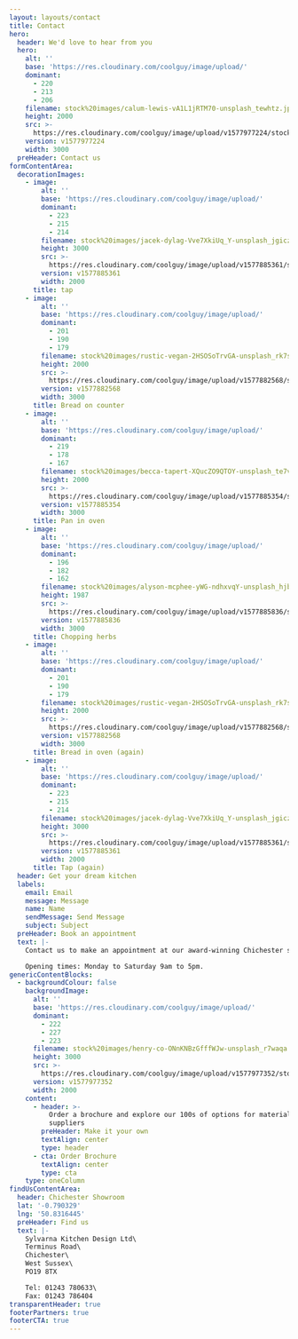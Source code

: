 ```yaml
---
layout: layouts/contact
title: Contact
hero:
  header: We'd love to hear from you
  hero:
    alt: ''
    base: 'https://res.cloudinary.com/coolguy/image/upload/'
    dominant:
      - 220
      - 213
      - 206
    filename: stock%20images/calum-lewis-vA1L1jRTM70-unsplash_tewhtz.jpg
    height: 2000
    src: >-
      https://res.cloudinary.com/coolguy/image/upload/v1577977224/stock%20images/calum-lewis-vA1L1jRTM70-unsplash_tewhtz.jpg
    version: v1577977224
    width: 3000
  preHeader: Contact us
formContentArea:
  decorationImages:
    - image:
        alt: ''
        base: 'https://res.cloudinary.com/coolguy/image/upload/'
        dominant:
          - 223
          - 215
          - 214
        filename: stock%20images/jacek-dylag-Vve7XkiUq_Y-unsplash_jgiczh.jpg
        height: 3000
        src: >-
          https://res.cloudinary.com/coolguy/image/upload/v1577885361/stock%20images/jacek-dylag-Vve7XkiUq_Y-unsplash_jgiczh.jpg
        version: v1577885361
        width: 2000
      title: tap
    - image:
        alt: ''
        base: 'https://res.cloudinary.com/coolguy/image/upload/'
        dominant:
          - 201
          - 190
          - 179
        filename: stock%20images/rustic-vegan-2HSOSoTrvGA-unsplash_rk7s80.jpg
        height: 2000
        src: >-
          https://res.cloudinary.com/coolguy/image/upload/v1577882568/stock%20images/rustic-vegan-2HSOSoTrvGA-unsplash_rk7s80.jpg
        version: v1577882568
        width: 3000
      title: Bread on counter
    - image:
        alt: ''
        base: 'https://res.cloudinary.com/coolguy/image/upload/'
        dominant:
          - 219
          - 178
          - 167
        filename: stock%20images/becca-tapert-XQucZO9QTOY-unsplash_te7vpa.jpg
        height: 2000
        src: >-
          https://res.cloudinary.com/coolguy/image/upload/v1577885354/stock%20images/becca-tapert-XQucZO9QTOY-unsplash_te7vpa.jpg
        version: v1577885354
        width: 3000
      title: Pan in oven
    - image:
        alt: ''
        base: 'https://res.cloudinary.com/coolguy/image/upload/'
        dominant:
          - 196
          - 182
          - 162
        filename: stock%20images/alyson-mcphee-yWG-ndhxvqY-unsplash_hjbpe9.jpg
        height: 1987
        src: >-
          https://res.cloudinary.com/coolguy/image/upload/v1577885836/stock%20images/alyson-mcphee-yWG-ndhxvqY-unsplash_hjbpe9.jpg
        version: v1577885836
        width: 3000
      title: Chopping herbs
    - image:
        alt: ''
        base: 'https://res.cloudinary.com/coolguy/image/upload/'
        dominant:
          - 201
          - 190
          - 179
        filename: stock%20images/rustic-vegan-2HSOSoTrvGA-unsplash_rk7s80.jpg
        height: 2000
        src: >-
          https://res.cloudinary.com/coolguy/image/upload/v1577882568/stock%20images/rustic-vegan-2HSOSoTrvGA-unsplash_rk7s80.jpg
        version: v1577882568
        width: 3000
      title: Bread in oven (again)
    - image:
        alt: ''
        base: 'https://res.cloudinary.com/coolguy/image/upload/'
        dominant:
          - 223
          - 215
          - 214
        filename: stock%20images/jacek-dylag-Vve7XkiUq_Y-unsplash_jgiczh.jpg
        height: 3000
        src: >-
          https://res.cloudinary.com/coolguy/image/upload/v1577885361/stock%20images/jacek-dylag-Vve7XkiUq_Y-unsplash_jgiczh.jpg
        version: v1577885361
        width: 2000
      title: Tap (again)
  header: Get your dream kitchen
  labels:
    email: Email
    message: Message
    name: Name
    sendMessage: Send Message
    subject: Subject
  preHeader: Book an appointment
  text: |-
    Contact us to make an appointment at our award-winning Chichester showroom.

    Opening times: Monday to Saturday 9am to 5pm.
genericContentBlocks:
  - backgroundColour: false
    backgroundImage:
      alt: ''
      base: 'https://res.cloudinary.com/coolguy/image/upload/'
      dominant:
        - 222
        - 227
        - 223
      filename: stock%20images/henry-co-ONnKNBzGfffWJw-unsplash_r7waqa.jpg
      height: 3000
      src: >-
        https://res.cloudinary.com/coolguy/image/upload/v1577977352/stock%20images/henry-co-ONnKNBzGfffWJw-unsplash_r7waqa.jpg
      version: v1577977352
      width: 2000
    content:
      - header: >-
          Order a brochure and explore our 100s of options for materials and
          suppliers
        preHeader: Make it your own
        textAlign: center
        type: header
      - cta: Order Brochure
        textAlign: center
        type: cta
    type: oneColumn
findUsContentArea:
  header: Chichester Showroom
  lat: '-0.790329'
  lng: '50.8316445'
  preHeader: Find us
  text: |-
    Sylvarna Kitchen Design Ltd\
    Terminus Road\
    Chichester\
    West Sussex\
    PO19 8TX

    Tel: 01243 780633\
    Fax: 01243 786404
transparentHeader: true
footerPartners: true
footerCTA: true
---
```

